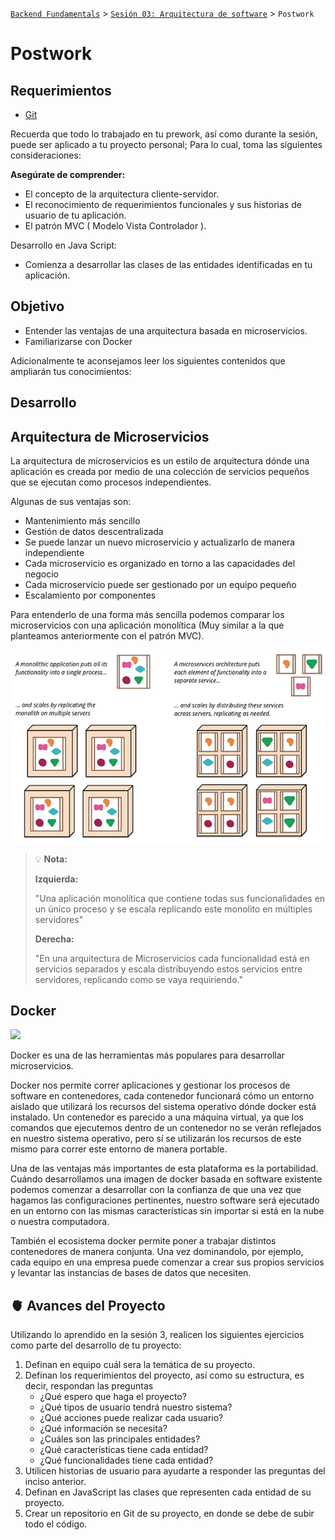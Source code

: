 [`Backend Fundamentals`](../../README.md) > [`Sesión 03: Arquitectura de software`](../README.md) > `Postwork`

# Postwork

## Requerimientos

+ [Git](https://git-scm.com/downloads)

Recuerda que todo lo trabajado en tu prework, así como durante la sesión, puede ser aplicado a tu proyecto personal; Para lo cual, toma las siguientes consideraciones:

**Asegúrate de comprender:**

- El concepto de la arquitectura cliente-servidor.
- El reconocimiento de requerimientos funcionales y sus historias de usuario de tu aplicación.
- El patrón MVC ( Modelo Vista Controlador ).

Desarrollo en Java Script:
- Comienza a desarrollar las clases de las entidades identificadas en tu aplicación.

## Objetivo

- Entender las ventajas de una arquitectura basada en microservicios.
- Familiarizarse con Docker

Adicionalmente te aconsejamos leer los siguientes contenidos que ampliarán tus conocimientos:

## Desarrollo

## Arquitectura de Microservicios

La arquitectura de microservicios es un estilo de arquitectura dónde una aplicación es creada por medio de una colección de servicios pequeños que se ejecutan como procesos independientes.

Algunas de sus ventajas son:

- Mantenimiento más sencillo
- Gestión de datos descentralizada
- Se puede lanzar un nuevo microservicio y actualizarlo de manera independiente
- Cada microservicio es organizado en torno a las capacidades del negocio
- Cada microservicio puede ser gestionado por un equipo pequeño
- Escalamiento por componentes

Para entenderlo de una forma más sencilla podemos comparar los microservicios con una aplicación monolítica (Muy similar a la que planteamos anteriormente con el patrón MVC).

![img/MicroservicesFowler_301b19b9d4631a2900fc19d8048105bb.png](img/MicroservicesFowler_301b19b9d4631a2900fc19d8048105bb.png)

>💡 **Nota:**
>
> **Izquierda:**
>
> "Una aplicación monolítica que contiene todas sus funcionalidades en un único proceso y se escala replicando este monolito en múltiples servidores"
>
>**Derecha:**
>
>"En una arquitectura de Microservicios cada funcionalidad está en servicios separados y escala distribuyendo estos servicios entre servidores, replicando como se vaya requiriendo."

## **Docker**


<img src="https://external-content.duckduckgo.com/iu/?u=http%3A%2F%2Flogos-download.com%2Fwp-content%2Fuploads%2F2016%2F09%2FDocker_logo.png&f=1&nofb=1" width="250px">

Docker es una de las herramientas más populares para desarrollar microservicios.

Docker nos permite correr aplicaciones y gestionar los procesos de software en contenedores, cada contenedor funcionará cómo un entorno aislado que utilizará los recursos del sistema operativo dónde docker está instalado. Un contenedor es parecido a una máquina virtual, ya que los comandos que ejecutemos dentro de un contenedor no se verán reflejados en nuestro sistema operativo, pero sí se utilizarán los recursos de este mismo para correr este entorno de manera portable.

Una de las ventajas más importantes de esta plataforma es la portabilidad. Cuándo desarrollamos una imagen de docker basada en software existente podemos comenzar a desarrollar con la confianza de que una vez que hagamos las configuraciones pertinentes, nuestro software será ejecutado en un entorno con las mismas características sin importar si está en la nube o nuestra computadora.

También el ecosistema docker permite poner a trabajar distintos contenedores de manera conjunta. Una vez dominandolo, por ejemplo, cada equipo en una empresa puede comenzar a crear sus propios servicios y levantar las instancias de bases de datos que necesiten.

<!-- **Ejercicio**

1. Instalar docker en tu computadora siguiendo las instrucciones para la [instalación de docker](https://docs.docker.com/engine/install/)
2. Después de instalarlo y correr docker, para probar tu instalación ejecuta el comando:

    ```jsx
    docker run hello-world
    ```

    Deberás tener una salida similar a esta

    ![img/Screen_Shot_2020-05-28_at_15.57.38.png](img/Screen_Shot_2020-05-28_at_15.57.38.png)

    >💡 **Nota:**
    >
    >Si estás trabajando con docker desktops en Mac/windows al instalar docker puedes seguir su guía de inicio

    ![img/Screen_Shot_2020-05-28_at_15.59.43.png](img/Screen_Shot_2020-05-28_at_15.59.43.png)

3. Clona el repositorio de inicio con el siguiente comando

    ```jsx
    git clone https://github.com/docker/getting-started.git
    ```

    El proyecto "Getting started" es un repositorio de Github que contiene todo lo que necesitas para construir una imagen de Docker y correrla como contenedor.

4. Entra al repositorio y ejecuta este comando para construir tu imagen de prueba

    ```jsx
    docker build -t docker101tutorial .
    ```

    Una imagen de Docker es un archivo privado al que sólo puede accedeer tu contenedor, provee todos los archivos y el código que tu contenedor necesita.

5. Ejecuta tu primer contenedor

    ```jsx
    docker run -d -p 80:80 --name docker-tutorial docker101tutorial
    ```

    Inicia el contenedor basado en la imagen que construiste en el paso anterior. Correr el contenedor ejecuta tu aplicación con recursos privados, aislada del resto de tu ordenador.

6. Verifica que esté corriendo con `docker ps`
7. Si todo salió bien ahora podrás entrar a la dirección [http://0.0.0.0:80](http://0.0.0.0:80) y verás este pequeño servidor con una guía de inicio para docker

    ![img/Screen_Shot_2020-05-28_at_16.10.16.png](img/Screen_Shot_2020-05-28_at_16.10.16.png)

    En esta primera página nos explican más a detalle el comando que ejecutamos en el paso 5.

    - Con la opción (flag) `-d` indicamos que queremos que se ejecute nuestro contenedor en segundo plano.
    - Con el flag `-p 80:80` estamos *mapeando* el puerto ochenta de nuestra computadora al puerto 80 del contenedor.
    - En la siguiente sección de nuestro comando indicamos la imagen que queremos instalar ( `docker/getting-started` en este caso).

    Cabe aclarar que esta página fue *servida* por medio de un contenedor utilizando los recursos de nuestro sistema operativo

> ⚠️ **Importante**
>
>Si te interesa seguir aprendiendo a utilizar docker te recomendamos revisar la [documentación oficial](https://docs.docker.com/). -->

## 🫀 Avances del Proyecto

Utilizando lo aprendido en la sesión 3, realicen los siguientes ejercicios como parte del desarrollo de tu proyecto:

1. Definan en equipo cuál sera la temática de su proyecto.
2. Definan los requerimientos del proyecto, así como su estructura, es decir, respondan las preguntas 
    - ¿Qué espero que haga el proyecto?
    - ¿Qué tipos de usuario tendrá nuestro sistema?
    - ¿Qué acciones puede realizar cada usuario?
    - ¿Qué información se necesita?
    - ¿Cuáles son las principales entidades?
    - ¿Qué características tiene cada entidad?
    - ¿Qué funcionalidades tiene cada entidad?
3. Utilicen historias de usuario para ayudarte a responder las preguntas del inciso anterior.
4. Definan en JavaScript las clases que representen cada entidad de su proyecto.
5. Crear un repositorio en Git de su proyecto, en donde se debe de subir todo el código.


